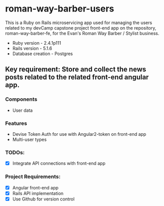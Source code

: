 # roman-way-barber-users

This is a Ruby on Rails microservicing app used for managing the users related to my devCamp capstone project front-end app on the repository, roman-way-barber-fe, for the Evan's Roman Way Barber / Stylist business.

* Ruby version - 2.4.1p111
* Rails version - 5.1.6
* Database creation - Postgres


## Key requirement: Store and collect the news posts related to the related front-end angular app.

### Components
- User data

### Features
- Devise Token Auth for use with Angular2-token on front-end app
- Multi-user types

### TODOs:
- [x] Integrate API connections with front-end app

### Project Requirements:
- [x] Angular front-end app
- [x] Rails API implementation
- [x] Use Github for version control